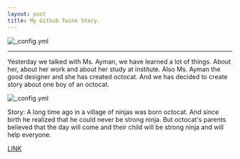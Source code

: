 ```yaml
---
layout: post
title: My Github Twine Story.
---
```



![_config.yml](https://i.ytimg.com/vi/zT1ZP3scwZE/maxresdefault.jpg)
  
 --- 
 Yesterday we talked with Ms. Ayman, we have learned a lot of things. About her, about her work and about her study at institute. Also Ms. Ayman the good designer and she has created octocat. And we has decided to create story about one boy of an octocat.
 
![_config.yml](https://jitpack.io/w/img/github-logo.png)

  Story: A long time ago in a village of ninjas was born octocat. And since birth he realized that he could never be strong ninja. But octocat's parents believed that the day will come and their child will be strong ninja and will help everyone.
  

[LINK](https://zarinayele.github.io/github-thanks/) 


  
  
  
 
